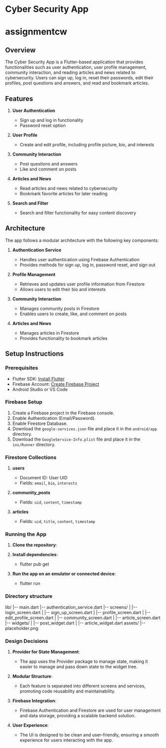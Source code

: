 # Cyber Security App

# assignmentcw

## Overview

The Cyber Security App is a Flutter-based application that provides functionalities such as user authentication, user profile management, community interaction, and reading articles and news related to cybersecurity. Users can sign up, log in, reset their passwords, edit their profiles, post questions and answers, and read and bookmark articles.

## Features

1. **User Authentication**
   - Sign up and log in functionality
   - Password reset option

2. **User Profile**
   - Create and edit profile, including profile picture, bio, and interests

3. **Community Interaction**
   - Post questions and answers
   - Like and comment on posts

4. **Articles and News**
   - Read articles and news related to cybersecurity
   - Bookmark favorite articles for later reading

5. **Search and Filter**
   - Search and filter functionality for easy content discovery

## Architecture

The app follows a modular architecture with the following key components:

1. **Authentication Service**
   - Handles user authentication using Firebase Authentication
   - Provides methods for sign up, log in, password reset, and sign out

2. **Profile Management**
   - Retrieves and updates user profile information from Firestore
   - Allows users to edit their bio and interests

3. **Community Interaction**
   - Manages community posts in Firestore
   - Enables users to create, like, and comment on posts

4. **Articles and News**
   - Manages articles in Firestore
   - Provides functionality to bookmark articles

## Setup Instructions

### Prerequisites

- Flutter SDK: [Install Flutter](https://flutter.dev/docs/get-started/install)
- Firebase Account: [Create Firebase Project](https://firebase.google.com/)
- Android Studio or VS Code

### Firebase Setup

1. Create a Firebase project in the Firebase console.
2. Enable Authentication (Email/Password).
3. Enable Firestore Database.
4. Download the `google-services.json` file and place it in the `android/app` directory.
5. Download the `GoogleService-Info.plist` file and place it in the `ios/Runner` directory.

### Firestore Collections

1. **users**
   - Document ID: User UID
   - Fields: `email`, `bio`, `interests`

2. **community_posts**
   - Fields: `uid`, `content`, `timestamp`

3. **articles**
   - Fields: `uid`, `title`, `content`, `timestamp`

### Running the App

1. **Clone the repository**:

2. **Install dependencies**:
    - flutter pub get

3. **Run the app on an emulator or connected device**:
    - flutter run

### Directory structure

lib/
|-- main.dart
|-- authentication_service.dart
|-- screens/
|   |-- login_screen.dart
|   |-- sign_up_screen.dart
|   |-- profile_screen.dart
|   |-- edit_profile_screen.dart
|   |-- community_screen.dart
|   |-- article_screen.dart
|-- widgets/
|   |-- post_widget.dart
|   |-- article_widget.dart
assets/
|-- placeholder.png

### Design Decisions

1. **Provider for State Management**:
   - The app uses the Provider package to manage state, making it easier to manage and pass down state to the widget tree.

2. **Modular Structure**:
   - Each feature is separated into different screens and services, promoting code reusability and maintainability.

3. **Firebase Integration**:
   - Firebase Authentication and Firestore are used for user management and data storage, providing a scalable backend solution.

4. **User Experience**: 
   - The UI is designed to be clean and user-friendly, ensuring a smooth experience for users interacting with the app.